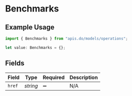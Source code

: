 # Benchmarks

## Example Usage

```typescript
import { Benchmarks } from "apis.do/models/operations";

let value: Benchmarks = {};
```

## Fields

| Field              | Type               | Required           | Description        |
| ------------------ | ------------------ | ------------------ | ------------------ |
| `href`             | *string*           | :heavy_minus_sign: | N/A                |
